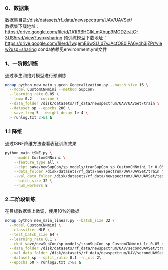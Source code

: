 
### 0、数据集
数据集目录:/disk/datasets/rf_data/newspectrum/UAV/UAVSet/  
数据集下载地址：https://drive.google.com/file/d/1A1f9BHGIkLmXbup9MODZeJtC-3US5rvd/view?usp=sharing
预训练模型下载地址：https://drive.google.com/file/d/1wqemE6wSU_d7vJAcfO80IPA6y4h3jZPr/view?usp=sharing
conda依赖见environment.yml文件

### 1、一阶段训练
通过孪生网络对模型进行预训练
```bash
nohup python new_main_supcon_Generalization.py --batch_size 16 \
  --model CustomCNNmini --method SupCon\
  --learning_rate 0.05 \
  --temp 0.2  --cosine \
  --data_folder /disk/datasets/rf_data/newspectrum/UAV/UAVSet/train \
  --dataset sp --epochs 200 \
  --save_freq 5 --weight_decay 1e-4 \
  > runlog.txt 2>&1 &  
```

### 1.1 降维
通过tSNE降维方法查看表征训练效果
```bash
python main_tSNE.py \
    --model CustomCNNmini \
    --feature_type all \
    --ckpt save/newSupCon/sp_models/tranSupCon_sp_CustomCNNmini_lr_0.05_decay_0.0001_bsz_16_temp_0.2_trial_0_cosine/ckpt_epoch_140.pth \
    --data_folder /disk/datasets/rf_data/newspectrum/UAV/UAVSet/train \
    --val_data_folder /disk/datasets/rf_data/newspectrum/UAV/UAVSet/test \
    --batch_size 32 \
    --num_workers 8
```

### 2.二阶段训练
在目标数据集上微调，使用10%的数据
```bash
nohup python new_main_linear.py --batch_size 32 \
  --model CustomCNNmini \
  --classifier MLP \
  --test_batch_size 64 \
  --learning_rate 0.1 \
  --ckpt save/newSupCon/sp_models/tranSupCon_sp_CustomCNNmini_lr_0.05_decay_0.0001_bsz_16_temp_0.2_trial_0_cosine/ckpt_epoch_140.pth \
  --data_folder /disk/datasets/rf_data/newspectrum/UAV/secondUAVSet/train \
  --val_data_folder /disk/datasets/rf_data/newspectrum/UAV/secondUAVSet/test \
  --dataset sp --split_ratio 0.1 --n_cls 2\
  --epochs 50 > runlog2.txt 2>&1 &
```